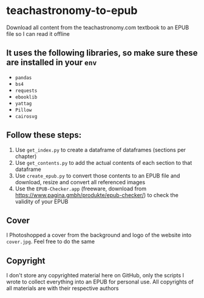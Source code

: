 # teachastronomy-to-epub
 Download all content from the teachastronomy.com textbook to an EPUB file so I can read it offline

## It uses the following libraries, so make sure these are installed in your `env`
* `pandas`
* `bs4`
* `requests`
* `ebooklib`
* `yattag`
* `Pillow`
* `cairosvg`

## Follow these steps:
1. Use `get_index.py` to create a dataframe of dataframes (sections per chapter)
1. Use `get_contents.py` to add the actual contents of each section to that dataframe
1. Use `create_epub.py` to convert those contents to an EPUB file and download, resize and convert all referenced images
1. Use the `EPUB-Checker.app` (freeware, download from https://www.pagina.gmbh/produkte/epub-checker/) to check the validity of your EPUB

## Cover
I Photoshopped a cover from the background and logo of the website into `cover.jpg`. Feel free to do the same

## Copyright
I don't store any copyrighted material here on GitHub, only the scripts I wrote to collect everything into an EPUB for personal use. All copyrights of all materials are with their respective authors
